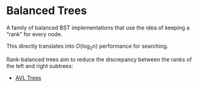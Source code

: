 # Balanced Trees

A family of balanced BST implementations that use the idea of keeping a “rank” for every node.

This directly translates into $O(\log_2n)$ performance for searching.

Rank-balanced trees aim to reduce the discrepancy between the ranks of the left and right subtrees:
- [AVL Trees](./avl-trees.md)